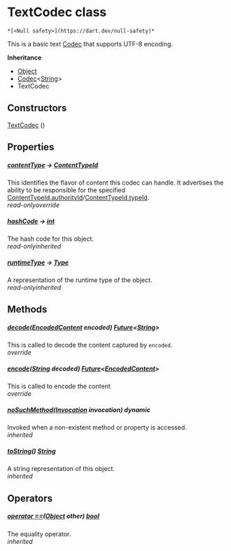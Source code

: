 


# TextCodec class






    *[<Null safety>](https://dart.dev/null-safety)*



<p>This is a basic text <a href="./Codec-class.md">Codec</a> that supports UTF-8 encoding.</p>



**Inheritance**

- [Object](https://api.flutter.dev/flutter/dart-core/Object-class.html)
- [Codec](./Codec-class.md)&lt;[String](https://api.flutter.dev/flutter/dart-core/String-class.html)>
- TextCodec








## Constructors

[TextCodec](./TextCodec/TextCodec.md) ()

   


## Properties

##### [contentType](./TextCodec/contentType.md) &#8594; [ContentTypeId](https://pub.dev/documentation/xmtp_proto/0.0.1-development/xmtp_proto/ContentTypeId-class.html)



This identifies the flavor of content this codec can handle.
It advertises the ability to be responsible for the specified
<a href="https://pub.dev/documentation/xmtp_proto/0.0.1-development/xmtp_proto/ContentTypeId/authorityId.html">ContentTypeId.authorityId</a>/<a href="https://pub.dev/documentation/xmtp_proto/0.0.1-development/xmtp_proto/ContentTypeId/typeId.html">ContentTypeId.typeId</a>.  
_<span class="feature">read-only</span><span class="feature">override</span>_



##### [hashCode](https://api.flutter.dev/flutter/dart-core/Object/hashCode.html) &#8594; [int](https://api.flutter.dev/flutter/dart-core/int-class.html)



The hash code for this object.  
_<span class="feature">read-only</span><span class="feature">inherited</span>_



##### [runtimeType](https://api.flutter.dev/flutter/dart-core/Object/runtimeType.html) &#8594; [Type](https://api.flutter.dev/flutter/dart-core/Type-class.html)



A representation of the runtime type of the object.  
_<span class="feature">read-only</span><span class="feature">inherited</span>_





## Methods

##### [decode](./TextCodec/decode.md)([EncodedContent](https://pub.dev/documentation/xmtp_proto/0.0.1-development/xmtp_proto/EncodedContent-class.html) encoded) [Future](https://api.flutter.dev/flutter/dart-async/Future-class.html)&lt;[String](https://api.flutter.dev/flutter/dart-core/String-class.html)>



This is called to decode the content captured by <code>encoded</code>.  
_<span class="feature">override</span>_



##### [encode](./TextCodec/encode.md)([String](https://api.flutter.dev/flutter/dart-core/String-class.html) decoded) [Future](https://api.flutter.dev/flutter/dart-async/Future-class.html)&lt;[EncodedContent](https://pub.dev/documentation/xmtp_proto/0.0.1-development/xmtp_proto/EncodedContent-class.html)>



This is called to encode the content  
_<span class="feature">override</span>_



##### [noSuchMethod](https://api.flutter.dev/flutter/dart-core/Object/noSuchMethod.html)([Invocation](https://api.flutter.dev/flutter/dart-core/Invocation-class.html) invocation) dynamic



Invoked when a non-existent method or property is accessed.  
_<span class="feature">inherited</span>_



##### [toString](https://api.flutter.dev/flutter/dart-core/Object/toString.html)() [String](https://api.flutter.dev/flutter/dart-core/String-class.html)



A string representation of this object.  
_<span class="feature">inherited</span>_





## Operators

##### [operator ==](https://api.flutter.dev/flutter/dart-core/Object/operator_equals.html)([Object](https://api.flutter.dev/flutter/dart-core/Object-class.html) other) [bool](https://api.flutter.dev/flutter/dart-core/bool-class.html)



The equality operator.  
_<span class="feature">inherited</span>_















